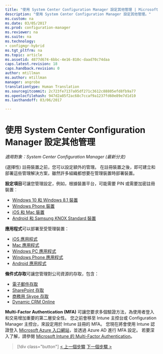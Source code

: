 ```yaml
---
title: "使用 System Center Configuration Manager 設定其他管理 | Microsoft Docs"
description: "使用 System Center Configuration Manager 設定其他管理。"
ms.custom: na
ms.date: 03/05/2017
ms.prod: configuration-manager
ms.reviewer: na
ms.suite: na
ms.technology:
- configmgr-hybrid
ms.tgt_pltfrm: na
ms.topic: article
ms.assetid: 4877d674-6bbc-4e16-810c-daad70c74daa
caps.latest.revision: 18
caps.handback.revision: 0
author: mtillman
ms.author: mtillman
manager: angrobe
translationtype: Human Translation
ms.sourcegitcommit: 2c723fe7137a95df271c3612c88805efd8fb9a77
ms.openlocfilehash: 947d2a85f2ac68c7ccaf9a1237fd60e89e7d1d10
ms.lasthandoff: 03/06/2017

---
```

# <a name="set-up-additional-management-with-system-center-configuration-manager"></a>使用 System Center Configuration Manager 設定其他管理

*適用對象：System Center Configuration Manager (最新分支)*

(選擇性) 註冊裝置之前，您可以設定額外的管理。 在註冊裝置之後，即可建立和部署這些管理解決方案，雖然許多組織都想要在管理裝置時部署裝置。

**設定項目**可讓您管理設定，例如，根據裝置平台，可能需要 PIN 或需要加密註冊裝置︰
- [Windows 10 和 Windows 8.1 裝置](create-configuration-items-for-windows-8.1-and-windows-10-devices-managed-without-the-client.md)
- [Windows Phone 裝置](create-configuration-items-for-windows-phone-devices-managed-without-the-client.md)
- [iOS 和 Mac 裝置](create-configuration-items-for-ios-and-mac-os-x-devices-managed-without-the-client.md)
- [Android 和 Samsung KNOX Standard 裝置](create-configuration-items-for-android-and-samsung-knox-devices-managed-without-the-client.md)

**應用程式**可以部署至受管理裝置：
- [iOS 應用程式](creating-ios-applications.md)
- [Mac 應用程式](../../apps/get-started/creating-mac-computer-applications.md)
- [Windows PC 應用程式](../../apps/get-started/creating-windows-applications.md)
- [Windows Phone 應用程式](creating-windows-phone-applications.md)
- [Android 應用程式](creating-android-applications.md)

**條件式存取**可讓您管理對公司資源的存取，包含：  
- [電子郵件存取](manage-email-access.md)
- [SharePoint 存取](manage-sharepoint-online-access.md)
- [商務用 Skype 存取](manage-skype-for-business-online-access.md)
- [Dynamic CRM Online](manage-dynamics-crm-online-access.md)

**Multi-Factor Authentication (MFA)** 可讓您要求多個驗證方法，為使用者登入和交易增加重要的第二層安全性。
您之前會移至 Intune 主控台或 Configuration Manager 主控台，來設定用於 Intune 註冊的 MFA。 您現在將會使用 Intune 認證登入 [Microsoft Azure 入口網站](https://manage.windowsazure.com)，並透過 Azure AD 進行 MFA 設定。 若要深入了解，請參閱 [Microsoft Intune 的 Multi-Factor Authentication](https://aka.ms/mfa_ad)。

> [!div class="button"]
[< 上一個步驟](enable-platform-enrollment.md)  [下一個步驟 >](verify-mdm-configuration.md)

